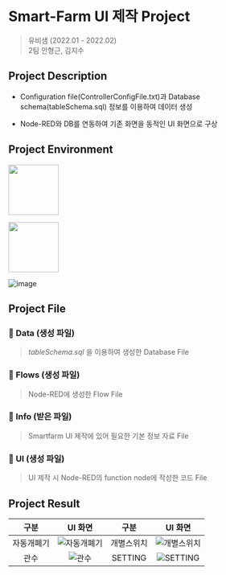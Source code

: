 # Smart-Farm UI 제작 Project

> 유비샘 (2022.01 - 2022.02)</br>
> 2팀 안형근, 김지수

## Project Description
   - Configuration file(ControllerConfigFile.txt)과 Database schema(tableSchema.sql) 정보를 이용하여 데이터 생성
    
   - Node-RED와 DB를 연동하여 기존 화면을 동적인 UI 화면으로 구상
    
## Project Environment 
    
   <img src="https://user-images.githubusercontent.com/67498595/154415367-e2db53d0-4fb9-4f94-a172-7b21d2aff91d.svg" width = "100" height = "100"></br>
   
   <img src="https://user-images.githubusercontent.com/67498595/154413312-34b6eef1-3045-4247-a103-dfc8611ab97f.png" width = "100" height = "100">
   
   ![image](https://user-images.githubusercontent.com/67498595/154221609-49c6f4e3-a766-465a-a090-241e292e026f.png)


## Project File

   ### :file_folder: Data (생성 파일)
   > *tableSchema.sql* 을 이용하여 생성한 Database File 
   ### :file_folder: Flows (생성 파일)
   > Node-RED에 생성한 Flow File 
   ### :file_folder: Info (받은 파일)
   > Smartfarm UI 제작에 있어 필요한 기본 정보 자료 File 
   ### :file_folder: UI (생성 파일)
   > UI 제작 시 Node-RED의 function node에 작성한 코드 File 


## Project Result
  | 구분 | UI 화면 | 구분 | UI 화면 |
  |:---:|:---:|:---:|:---:|
  | 자동개폐기 | ![자동개폐기](https://user-images.githubusercontent.com/67498595/154221096-fca52eda-1039-4018-891b-1fa0f6d188ee.png) | 개별스위치 | ![개별스위치](https://user-images.githubusercontent.com/67498595/154221122-ee0e2b3f-cc77-4c54-bb4d-c9ca0ce5256d.png) |
  | 관수 | ![관수](https://user-images.githubusercontent.com/67498595/154221145-08077fcd-8f13-45e0-91ce-7c1b7d289229.png) | SETTING | ![SETTING](https://user-images.githubusercontent.com/67498595/154221166-f79c3a9b-4bbc-43b8-b106-73dd69d42fc1.png) |
